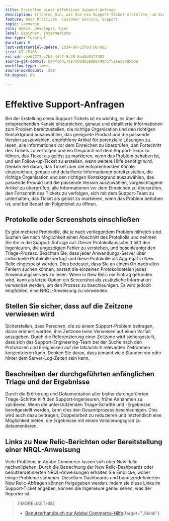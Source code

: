 ```yaml
---
title: Erstellen einer effektiven Support-Anfrage
description: Erfahren Sie, wie Sie ein Support-Ticket erstellen, um die Effizienz der Anfrage zu maximieren.
feature: Best Practices, Customer Service, Support
topic: Commerce
role: Admin, Developer, User
level: Beginner, Intermediate
doc-type: Tutorial
duration: 0
last-substantial-update: 2024-08-23T00:00:00Z
jira: KT-15165
exl-id: cea62272-c7b9-44f7-9c39-5ad3d9122382
source-git-commit: b94fcb4170e7c00d858d08c48b1f51ee29405b0e
workflow-type: tm+mt
source-wordcount: '502'
ht-degree: 0%

---
```


# Effektive Support-Anfragen

Bei der Erstellung eines Support-Tickets ist es wichtig, es über die entsprechenden Kanäle einzureichen, genaue und detaillierte Informationen zum Problem bereitzustellen, die richtige Organisation und den richtigen Kontaktgrund auszuwählen, das geeignete Produkt und die passende Version auszuwählen, empfohlene Artikel für potenzielle Lösungen zu lesen, alle Informationen vor dem Einreichen zu überprüfen, den Fortschritt des Tickets zu verfolgen und ein Gespräch mit dem Support-Team zu führen, das Ticket als gelöst zu markieren, wenn das Problem behoben ist, und ein Follow-up-Ticket zu erstellen, wenn weitere Hilfe benötigt wird. &#x200B; Denken Sie daran, das Ticket über die entsprechenden Kanäle einzureichen, genaue und detaillierte Informationen bereitzustellen, die richtige Organisation und den richtigen Kontaktgrund auszuwählen, das passende Produkt und die passende Version auszuwählen, vorgeschlagene Artikel zu überprüfen, alle Informationen vor dem Einreichen zu überprüfen, den Fortschritt des Tickets zu verfolgen, sich mit dem Support-Team zu unterhalten, das Ticket als gelöst zu markieren, wenn das Problem behoben ist, und bei Bedarf ein Folgeticket zu öffnen. &#x200B;

## Protokolle oder Screenshots einschließen

Es gibt mehrere Protokolle, die je nach vorliegendem Problem hilfreich sind. Suchen Sie nach Möglichkeit einen Abschnitt des Protokolls und nehmen Sie ihn in die Support-Anfrage auf. Dieser Protokollausschnitt hilft den Ingenieuren, die angezeigten Fehler zu verstehen, und beschleunigt den Triage-Prozess. Beachten Sie, dass jeder Anwendungs-Server über individuelle Protokolle verfügt und diese Protokolle als Aggregat in New Relic eingespeist werden.  Dies bedeutet, dass Sie an einem Ort nach allen Fehlern suchen können, anstatt die einzelnen Protokolldateien jedes Anwendungsservers zu lesen. Wenn in New Relic ein Eintrag gefunden wird, kann als letzte Option ein Screenshot als zusätzliche Information verwendet werden, um den Prozess zu beschleunigen. Es wird jedoch empfohlen, eine NRQL-Anweisung zu verwenden.

## Stellen Sie sicher, dass auf die Zeitzone verwiesen wird

Sicherstellen, dass Personen, die zu einem Support-Problem beitragen, daran erinnert werden, ihre Zeitzone beim Verweisen auf einen Vorfall anzugeben. Durch die Referenzierung einer Zeitzone wird sichergestellt, dass sich das Support-Engineering-Team bei der Suche nach den Protokollen und Ereignissen auf die tatsächlich relevanten Zeitrahmen konzentrieren kann. Denken Sie daran, dass jemand viele Stunden vor oder hinter dem Server-Log-Zeiten sein kann.

## Beschreiben der durchgeführten anfänglichen Triage und der Ergebnisse

Durch die Erörterung und Dokumentation aller bisher durchgeführten Triage-Schritte hilft den Support-Ingenieuren, frühe Annahmen zu validieren. Wenn die unterstützenden Triage-Schritte und -Ergebnisse bereitgestellt werden, kann dies den Gesamtprozess beschleunigen. Dies wird auch dazu beitragen, Doppelarbeit zu reduzieren und letztendlich eine Möglichkeit bieten, die Ergebnisse mit einem Validierungsgrad zu dokumentieren.

## Links zu New Relic-Berichten oder Bereitstellung einer NRQL-Anweisung

Viele Probleme in Adobe Commerce lassen sich über New Relic nachvollziehen. Durch die Betrachtung der New Relic-Dashboards oder benutzerdefinierten NRQL-Anweisungen erhalten Sie Einblicke, woher einige Probleme stammen. Dieselben Dashboards und benutzerdefinierten New Relic-Abfragen können freigegeben werden. Indem sie diese Links im Support-Ticket angeben, können die Ingenieure genau sehen, was der Reporter ist.

>[!MORELIKETHIS]
> 
> - [Benutzerhandbuch zur Adobe Commerce-Hilfe](https://experienceleague.adobe.com/de/docs/commerce-knowledge-base/kb/help-center-guide/magento-help-center-user-guide){target="_blank"}
